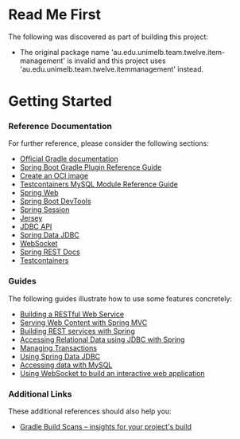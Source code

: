 # Read Me First
The following was discovered as part of building this project:

* The original package name 'au.edu.unimelb.team.twelve.item-management' is invalid and this project uses 'au.edu.unimelb.team.twelve.itemmanagement' instead.

# Getting Started

### Reference Documentation
For further reference, please consider the following sections:

* [Official Gradle documentation](https://docs.gradle.org)
* [Spring Boot Gradle Plugin Reference Guide](https://docs.spring.io/spring-boot/docs/2.7.2/gradle-plugin/reference/html/)
* [Create an OCI image](https://docs.spring.io/spring-boot/docs/2.7.2/gradle-plugin/reference/html/#build-image)
* [Testcontainers MySQL Module Reference Guide](https://www.testcontainers.org/modules/databases/mysql/)
* [Spring Web](https://docs.spring.io/spring-boot/docs/2.7.2/reference/htmlsingle/#web)
* [Spring Boot DevTools](https://docs.spring.io/spring-boot/docs/2.7.2/reference/htmlsingle/#using.devtools)
* [Spring Session](https://docs.spring.io/spring-session/reference/)
* [Jersey](https://docs.spring.io/spring-boot/docs/2.7.2/reference/htmlsingle/#web.servlet.jersey)
* [JDBC API](https://docs.spring.io/spring-boot/docs/2.7.2/reference/htmlsingle/#data.sql)
* [Spring Data JDBC](https://docs.spring.io/spring-boot/docs/2.7.2/reference/htmlsingle/#data.sql.jdbc)
* [WebSocket](https://docs.spring.io/spring-boot/docs/2.7.2/reference/htmlsingle/#messaging.websockets)
* [Spring REST Docs](https://docs.spring.io/spring-restdocs/docs/current/reference/html5/)
* [Testcontainers](https://www.testcontainers.org/)

### Guides
The following guides illustrate how to use some features concretely:

* [Building a RESTful Web Service](https://spring.io/guides/gs/rest-service/)
* [Serving Web Content with Spring MVC](https://spring.io/guides/gs/serving-web-content/)
* [Building REST services with Spring](https://spring.io/guides/tutorials/rest/)
* [Accessing Relational Data using JDBC with Spring](https://spring.io/guides/gs/relational-data-access/)
* [Managing Transactions](https://spring.io/guides/gs/managing-transactions/)
* [Using Spring Data JDBC](https://github.com/spring-projects/spring-data-examples/tree/master/jdbc/basics)
* [Accessing data with MySQL](https://spring.io/guides/gs/accessing-data-mysql/)
* [Using WebSocket to build an interactive web application](https://spring.io/guides/gs/messaging-stomp-websocket/)

### Additional Links
These additional references should also help you:

* [Gradle Build Scans – insights for your project's build](https://scans.gradle.com#gradle)

